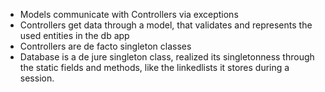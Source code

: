 * Models communicate with Controllers via exceptions
* Controllers get data through a model, that validates and represents the used entities in the db app
* Controllers are de facto singleton classes
* Database is a de jure singleton class, realized its singletonness through the static fields and methods, like the linkedlists it stores during a session.
